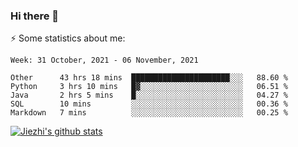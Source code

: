 ### Hi there 👋

⚡ Some statistics about me:


<!--START_SECTION:waka-->
```text
Week: 31 October, 2021 - 06 November, 2021

Other      43 hrs 18 mins  ██████████████████████░░░   88.60 % 
Python     3 hrs 10 mins   █▓░░░░░░░░░░░░░░░░░░░░░░░   06.51 % 
Java       2 hrs 5 mins    █░░░░░░░░░░░░░░░░░░░░░░░░   04.27 % 
SQL        10 mins         ░░░░░░░░░░░░░░░░░░░░░░░░░   00.36 % 
Markdown   7 mins          ░░░░░░░░░░░░░░░░░░░░░░░░░   00.25 % 
```
<!--END_SECTION:waka-->





[![Jiezhi's github stats](https://github-readme-stats.vercel.app/api?username=Jiezhi&show_icons=true)](https://github.com/Jiezhi/github-readme-stats)

<!--
[![Top Langs](https://github-readme-stats.vercel.app/api/top-langs/?username=Jiezhi&hide=javascript,html)](https://github.com/Jiezhi/github-readme-stats)

**Jiezhi/Jiezhi** is a ✨ _special_ ✨ repository because its `README.md` (this file) appears on your GitHub profile.

Here are some ideas to get you started:

- 🔭 I’m currently working on ...
- 🌱 I’m currently learning ...
- 👯 I’m looking to collaborate on ...
- 🤔 I’m looking for help with ...
- 💬 Ask me about ...
- 📫 How to reach me: ...
- 😄 Pronouns: ...
- ⚡ Fun fact: ...
-->

